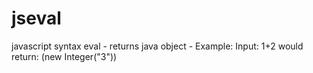 jseval
======

javascript syntax eval - returns java object - Example: Input:   1+2                would return:              (new Integer("3"))
